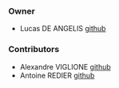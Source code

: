 ### Owner

- Lucas DE ANGELIS [github](https://github.com/lucas-deangelis)

### Contributors

- Alexandre VIGLIONE [github](https://github.com/alex-viglione)
- Antoine REDIER [github](https://github.com/antoine-redier)
